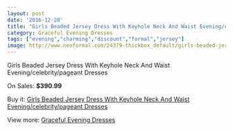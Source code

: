 ```yaml
---
layout: post
date: '2016-12-28'
title: "Girls Beaded Jersey Dress With Keyhole Neck And Waist Evening/celebrity/pageant Dresses"
category: Graceful Evening Dresses
tags: ["evening","charming","discount","formal","jersey"]
image: http://www.neoformal.com/24379-thickbox_default/girls-beaded-jersey-dress-with-keyhole-neck-and-waist-evening-celebrity-pageant-dresses.jpg
---
```

Girls Beaded Jersey Dress With Keyhole Neck And Waist Evening/celebrity/pageant Dresses

On Sales: **$390.99**
<a href="https://www.neoformal.com/en/graceful-evening-dresses/8286-girls-beaded-jersey-dress-with-keyhole-neck-and-waist-evening-celebrity-pageant-dresses.html"><amp-img layout="responsive" width="600" height="600" src="//www.neoformal.com/24379-thickbox_default/girls-beaded-jersey-dress-with-keyhole-neck-and-waist-evening-celebrity-pageant-dresses.jpg" alt="Girls Beaded Jersey Dress With Keyhole Neck And Waist Evening/celebrity/pageant Dresses 0" /></a>
<a href="https://www.neoformal.com/en/graceful-evening-dresses/8286-girls-beaded-jersey-dress-with-keyhole-neck-and-waist-evening-celebrity-pageant-dresses.html"><amp-img layout="responsive" width="600" height="600" src="//www.neoformal.com/24380-thickbox_default/girls-beaded-jersey-dress-with-keyhole-neck-and-waist-evening-celebrity-pageant-dresses.jpg" alt="Girls Beaded Jersey Dress With Keyhole Neck And Waist Evening/celebrity/pageant Dresses 1" /></a>
<a href="https://www.neoformal.com/en/graceful-evening-dresses/8286-girls-beaded-jersey-dress-with-keyhole-neck-and-waist-evening-celebrity-pageant-dresses.html"><amp-img layout="responsive" width="600" height="600" src="//www.neoformal.com/24381-thickbox_default/girls-beaded-jersey-dress-with-keyhole-neck-and-waist-evening-celebrity-pageant-dresses.jpg" alt="Girls Beaded Jersey Dress With Keyhole Neck And Waist Evening/celebrity/pageant Dresses 2" /></a>
<a href="https://www.neoformal.com/en/graceful-evening-dresses/8286-girls-beaded-jersey-dress-with-keyhole-neck-and-waist-evening-celebrity-pageant-dresses.html"><amp-img layout="responsive" width="600" height="600" src="//www.neoformal.com/24382-thickbox_default/girls-beaded-jersey-dress-with-keyhole-neck-and-waist-evening-celebrity-pageant-dresses.jpg" alt="Girls Beaded Jersey Dress With Keyhole Neck And Waist Evening/celebrity/pageant Dresses 3" /></a>

Buy it: [Girls Beaded Jersey Dress With Keyhole Neck And Waist Evening/celebrity/pageant Dresses](https://www.neoformal.com/en/graceful-evening-dresses/8286-girls-beaded-jersey-dress-with-keyhole-neck-and-waist-evening-celebrity-pageant-dresses.html "Girls Beaded Jersey Dress With Keyhole Neck And Waist Evening/celebrity/pageant Dresses")

View more: [Graceful Evening Dresses](https://www.neoformal.com/en/151-graceful-evening-dresses "Graceful Evening Dresses")
